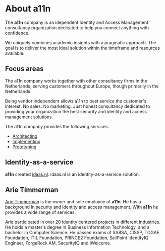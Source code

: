 
# About a11n

The __a11n__ company is an idependent Identity and Access Management consultancy organization dedicated to help you connect anything with confidence.

We uniquely combines academic insights with a pragmatic approach. The goal is to deliver the most ideal solution within the timeframe and resources available.

## Focus areas

The a11n company works together with other consultancy firms in the Netherlands, serving customers throughout Europe, though primarily in the Netherlands.

Being vendor independent allows a11n to best service the customer's interest. No sales. No marketing. Just honest consultancy dedicated to providing your organization the best security and identity and access management solutions.

The a11n company provides the following services.

* [Architecting](/services/solution_architecture/)
* [Implementing](/services/identity_solution_implementation/)
* [Prototyping](/services/rapid_identity_prototyping/)

## Identity-as-a-service

__a11n__ created [idaas.nl](https://www.idaas.nl/). Idaas.nl is an identity-as-a-service solution.

## Arie Timmerman

<a href="https://www.linkedin.com/in/arietimmerman">Arie Timmerman</a> is the owner and sole employee of __a11n__. He has a background in security and identity and access management. With __a11n__ he provides a wide range of services.

Arie participated in over 20 identity centered projects in different industries. He holds a master's degree in Business Information Technology, and a bachelor in Computer Science. He passed exams of SABSA, CISSP, TOGAF Foundation, ITIL Foundation, PRINCE2 Foundation, SailPoint IdentityIQ Engineer, ForgeRock AM, SecurityIQ and iWelcome.
